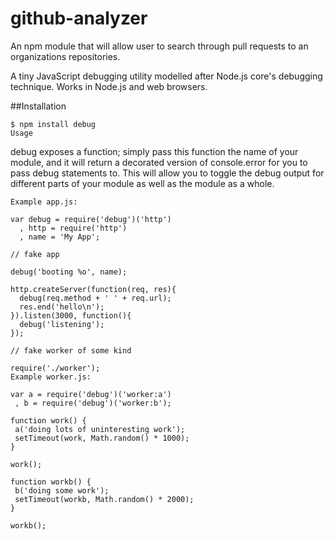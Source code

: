 # github-analyzer
An npm module that will allow user to search through pull requests to an organizations repositories.

A tiny JavaScript debugging utility modelled after Node.js core's debugging technique. Works in Node.js and web browsers.

##Installation

```
$ npm install debug
Usage
```

debug exposes a function; simply pass this function the name of your module, and it will return a decorated version of console.error for you to pass debug statements to. This will allow you to toggle the debug output for different parts of your module as well as the module as a whole.

```
Example app.js:

var debug = require('debug')('http')
  , http = require('http')
  , name = 'My App';

// fake app

debug('booting %o', name);

http.createServer(function(req, res){
  debug(req.method + ' ' + req.url);
  res.end('hello\n');
}).listen(3000, function(){
  debug('listening');
});
```
 ```
// fake worker of some kind

require('./worker');
Example worker.js:

var a = require('debug')('worker:a')
  , b = require('debug')('worker:b');

function work() {
  a('doing lots of uninteresting work');
  setTimeout(work, Math.random() * 1000);
}

work();

function workb() {
  b('doing some work');
  setTimeout(workb, Math.random() * 2000);
}

workb();
```
